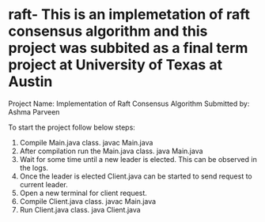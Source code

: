 # raft- This is an implemetation of raft consensus algorithm and this project was subbited as a final term project at University of Texas at Austin

Project Name: Implementation of Raft Consensus Algorithm
Submitted by: Ashma Parveen

To start the project follow below steps:
1. Compile Main.java class.
    javac Main.java
2. After compilation run the Main.java class.
    java Main.java
3. Wait for some time until a new leader is elected. This can be observed in the logs.
4. Once the leader is elected Client.java can be started to send request to current leader.
5. Open a new terminal for client request.
5. Compile Client.java class.
    javac Main.java
6. Run Client.java class.
    java Client.java
